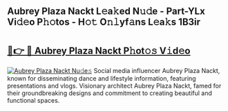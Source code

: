 ## Aubrey Plaza Nackt L𝚎a𝚔ed N𝚞𝚍e - Part-YLx Vi𝚍𝚎o P𝚑𝚘tos - H𝚘𝚝 O𝚗𝚕yf𝚊ns L𝚎a𝚔s 1B3ir

# <h2><a href="http://kf2xj8.oniu.top/?m=Aubrey+Plaza+Nackt">🔗👉 🔴 Aubrey Plaza Nackt P𝚑ot𝚘𝚜 V𝚒d𝚎o</a></h2>

[![Aubrey Plaza Nackt Nu𝚍e𝚜](https://i.imgur.com/0qMVB7G.gif)](http://kf2xj8.oniu.top/?m=Aubrey+Plaza+Nackt)
Social media influencer Aubrey Plaza Nackt, known for disseminating dance and lifestyle information, featuring presentations and vlogs. Visionary architect Aubrey Plaza Nackt, famed for their groundbreaking designs and commitment to creating beautiful and functional spaces.  
